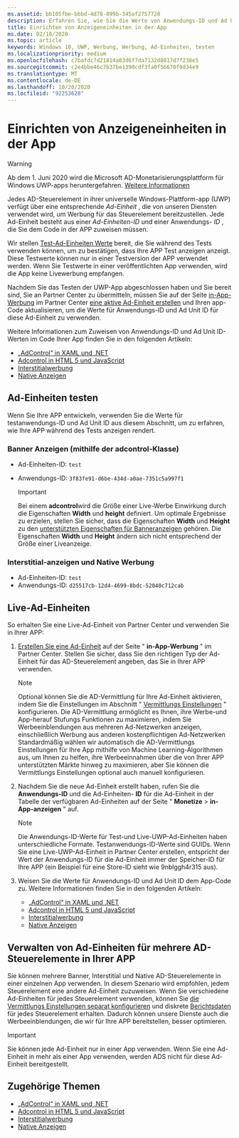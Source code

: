 ```yaml
---
ms.assetid: bb105fbe-bbbd-4d78-899b-345af2757720
description: Erfahren Sie, wie Sie die Werte von Anwendungs-ID und Ad Unit ID aus Partner Center zu Ihrer APP hinzufügen, bevor Sie Ihre APP an den Store übermitteln.
title: Einrichten von Anzeigeneinheiten in der App
ms.date: 02/18/2020
ms.topic: article
keywords: Windows 10, UWP, Werbung, Werbung, Ad-Einheiten, testen
ms.localizationpriority: medium
ms.openlocfilehash: c7bafdc7d21814a03d6f7da7132d8017d7f238e5
ms.sourcegitcommit: c2e4bbe46c7b37be1390cdf3fa0f56670f9d34e9
ms.translationtype: MT
ms.contentlocale: de-DE
ms.lasthandoff: 10/20/2020
ms.locfileid: "92253628"
---
```

# <a name="set-up-ad-units-in-your-app"></a>Einrichten von Anzeigeneinheiten in der App

>[!WARNING]
> Ab dem 1. Juni 2020 wird die Microsoft AD-Monetarisierungsplattform für Windows UWP-apps heruntergefahren. [Weitere Informationen](https://social.msdn.microsoft.com/Forums/windowsapps/en-US/db8d44cb-1381-47f7-94d3-c6ded3fea36f/microsoft-ad-monetization-platform-shutting-down-june-1st?forum=aiamgr)

Jedes AD-Steuerelement in ihrer universelle Windows-Plattform-app (UWP) verfügt über eine entsprechende *Ad-Einheit* , die von unseren Diensten verwendet wird, um Werbung für das Steuerelement bereitzustellen. Jede Ad-Einheit besteht aus einer *Ad-Einheiten-ID* und einer Anwendungs- *ID* , die Sie dem Code in der APP zuweisen müssen.

Wir stellen [Test-Ad-Einheiten Werte](#test-ad-units) bereit, die Sie während des Tests verwenden können, um zu bestätigen, dass Ihre APP Test anzeigen anzeigt. Diese Testwerte können nur in einer Testversion der APP verwendet werden. Wenn Sie Testwerte in einer veröffentlichten App verwenden, wird die App keine Livewerbung empfangen.

Nachdem Sie das Testen der UWP-App abgeschlossen haben und Sie bereit sind, Sie an Partner Center zu übermitteln, müssen Sie auf der Seite [in-App-Werbung](../publish/in-app-ads.md) im Partner Center [eine aktive Ad-Einheit erstellen](#live-ad-units) und Ihren app-Code aktualisieren, um die Werte für Anwendungs-ID und Ad Unit ID für diese Ad-Einheit zu verwenden.

Weitere Informationen zum Zuweisen von Anwendungs-ID und Ad Unit ID-Werten im Code Ihrer App finden Sie in den folgenden Artikeln:
* [„AdControl“ in XAML und .NET](adcontrol-in-xaml-and--net.md)
* [Adcontrol in HTML 5 und JavaScript](adcontrol-in-html-5-and-javascript.md)
* [Interstitialwerbung](../monetize/interstitial-ads.md)
* [Native Anzeigen](../monetize/native-ads.md)

<span id="test-ad-units" />

## <a name="test-ad-units"></a>Ad-Einheiten testen

Wenn Sie Ihre APP entwickeln, verwenden Sie die Werte für testanwendungs-ID und Ad Unit ID aus diesem Abschnitt, um zu erfahren, wie Ihre APP während des Tests anzeigen rendert.

### <a name="banner-ads-using-the-adcontrol-class"></a>Banner Anzeigen (mithilfe der adcontrol-Klasse)

* Ad-Einheiten-ID: ```test```
* Anwendungs-ID:  ```3f83fe91-d6be-434d-a0ae-7351c5a997f1```

    > [!IMPORTANT]
    > Bei einem **adcontrol**wird die Größe einer Live-Werbe Einwirkung durch die Eigenschaften **Width** und **height** definiert. Um optimale Ergebnisse zu erzielen, stellen Sie sicher, dass die Eigenschaften **Width** und **Height** zu den [unterstützten Eigenschaften für Banneranzeigen](supported-ad-sizes-for-banner-ads.md) gehören. Die Eigenschaften **Width** und **Height** ändern sich nicht entsprechend der Größe einer Liveanzeige.

### <a name="interstitial-ads-and-native-ads"></a>Interstitial-anzeigen und Native Werbung

* Ad-Einheiten-ID: ```test```
* Anwendungs-ID:  ```d25517cb-12d4-4699-8bdc-52040c712cab```

<span id="live-ad-units" />

## <a name="live-ad-units"></a>Live-Ad-Einheiten

So erhalten Sie eine Live-Ad-Einheit von Partner Center und verwenden Sie in Ihrer APP:

1.  [Erstellen Sie eine Ad-Einheit](../publish/in-app-ads.md#create-ad-unit) auf der Seite " **in-App-Werbung** " im Partner Center. Stellen Sie sicher, dass Sie den richtigen Typ der Ad-Einheit für das AD-Steuerelement angeben, das Sie in Ihrer APP verwenden.
    > [!NOTE]
    > Optional können Sie die AD-Vermittlung für Ihre Ad-Einheit aktivieren, indem Sie die Einstellungen im Abschnitt " [Vermittlungs Einstellungen](../publish/in-app-ads.md#mediation) " konfigurieren. Die AD-Vermittlung ermöglicht es Ihnen, ihre Werbe-und App-herauf Stufungs Funktionen zu maximieren, indem Sie Werbeeinblendungen aus mehreren Ad-Netzwerken anzeigen, einschließlich Werbung aus anderen kostenpflichtigen Ad-Netzwerken Standardmäßig wählen wir automatisch die AD-Vermittlungs Einstellungen für Ihre App mithilfe von Machine Learning-Algorithmen aus, um Ihnen zu helfen, ihre Werbeeinnahmen über die von Ihrer APP unterstützten Märkte hinweg zu maximieren, aber Sie können die Vermittlungs Einstellungen optional auch manuell konfigurieren.

2.  Nachdem Sie die neue Ad-Einheit erstellt haben, rufen Sie die **Anwendungs-ID** und die Ad-Einheiten- **ID** für die Ad-Einheit in der Tabelle der verfügbaren Ad-Einheiten auf der Seite " **Monetize** &gt; **in-App-anzeigen** " auf.
    > [!NOTE]
    > Die Anwendungs-ID-Werte für Test-und Live-UWP-Ad-Einheiten haben unterschiedliche Formate. Testanwendungs-ID-Werte sind GUIDs. Wenn Sie eine Live-UWP-Ad-Einheit in Partner Center erstellen, entspricht der Wert der Anwendungs-ID für die Ad-Einheit immer der Speicher-ID für Ihre APP (ein Beispiel für eine Store-ID sieht wie 9nblggh4r315 aus).

3.  Weisen Sie die Werte für Anwendungs-ID und Ad Unit ID dem App-Code zu. Weitere Informationen finden Sie in den folgenden Artikeln:
    * [„AdControl“ in XAML und .NET](adcontrol-in-xaml-and--net.md)
    * [Adcontrol in HTML 5 und JavaScript](adcontrol-in-html-5-and-javascript.md)
    * [Interstitialwerbung](../monetize/interstitial-ads.md)
    * [Native Anzeigen](../monetize/native-ads.md)

<span id="manage" />

## <a name="manage-ad-units-for-multiple-ad-controls-in-your-app"></a>Verwalten von Ad-Einheiten für mehrere AD-Steuerelemente in Ihrer APP

Sie können mehrere Banner, Interstitial und Native AD-Steuerelemente in einer einzelnen App verwenden. In diesem Szenario wird empfohlen, jedem Steuerelement eine andere Ad-Einheit zuzuweisen. Wenn Sie verschiedene Ad-Einheiten für jedes Steuerelement verwenden, können Sie [die Vermittlungs Einstellungen separat konfigurieren](../publish/in-app-ads.md#mediation) und diskrete [Berichtsdaten](../publish/advertising-performance-report.md) für jedes Steuerelement erhalten. Dadurch können unsere Dienste auch die Werbeeinblendungen, die wir für Ihre APP bereitstellen, besser optimieren.

> [!IMPORTANT]
> Sie können jede Ad-Einheit nur in einer App verwenden. Wenn Sie eine Ad-Einheit in mehr als einer App verwenden, werden ADS nicht für diese Ad-Einheit bereitgestellt.

## <a name="related-topics"></a>Zugehörige Themen

* [„AdControl“ in XAML und .NET](adcontrol-in-xaml-and--net.md)
* [Adcontrol in HTML 5 und JavaScript](adcontrol-in-html-5-and-javascript.md)
* [Interstitialwerbung](interstitial-ads.md)
* [Native Anzeigen](native-ads.md)


 

 
